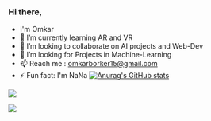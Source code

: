 ### Hi there, 
- I'm Omkar
- 🌱 I’m currently learning AR and VR
- 👯 I’m looking to collaborate on AI projects and Web-Dev
- 🤔 I’m looking for Projects in Machine-Learning
- 📫 Reach me : omkarborker15@gmail.com
- ⚡ Fun fact: I'm NaNa
[![Anurag's GitHub stats](https://github-readme-stats.vercel.app/api?username=OmkarBorker)](https://github.com/anuraghazra/github-readme-stats&count_private=true&show_icons=true&theme=tokyonight&include_all_commits=true)

 <a href=""> <img align="center" src="https://github-readme-stats-sigma-five.vercel.app/api/top-langs/?username=OmkarBorker&theme=react&line_height=40&hide=css"/> </a>

![](https://github.com/OmkarBorker/OmkarBorker/blob/main/gif1.gif)




